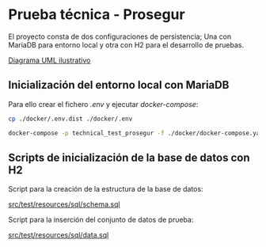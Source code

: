 # Prueba técnica - Prosegur

El proyecto consta de dos configuraciones de persistencia; Una con MariaDB para entorno local y otra con H2 para el desarrollo de pruebas.

[Diagrama UML ilustrativo](https://www.plantuml.com/plantuml/png/bL7HIWCn47pFL-JHAla1aLBR2Wg2u7t1aTkU2xbisUm9-Nj56cboAuUFcTcPdUpialGiynICESn9Q0BkW3_HWoNdR8EzJEVmEtUWA4mX0DjRvxRjh56qzU0xd2cX46TZC0hmgVUWi0fPTlZGfwIcB4oRzK9qdXYEGfVdCuuVaAH1YzeOxTFtrhKdy_LRLzqro-m8SWtTTC8OHqkCJr5GykOFdok3MZb4t2pxN5DeWlMekhpqNMvKzMdz0jB4gu4rqNz36oNUjyKh9daerDQUC0wF8UppM-b4BqbnAkYFnpuV8zRxTn27UGfV)

## Inicialización del entorno local con MariaDB

Para ello crear el fichero _.env_ y ejecutar _docker-compose_:
```bash
cp ./docker/.env.dist ./docker/.env
```
```bash
docker-compose -p technical_test_prosegur -f ./docker/docker-compose.yaml --env-file ./docker/.env up -d
```

## Scripts de inicialización de la base de datos con H2

Script para la creación de la estructura de la base de datos:

[src/test/resources/sql/schema.sql](src/test/resources/sql/schema.sql)

Script para la inserción del conjunto de datos de prueba:

[src/test/resources/sql/data.sql](src/test/resources/sql/data.sql)

